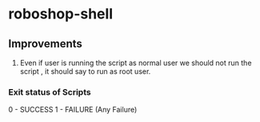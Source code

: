 # roboshop-shell

## Improvements 
1. Even if user is running the script as normal user we should not run the script , it should say to run as root user.


### Exit status of Scripts 
0 - SUCCESS
1 - FAILURE (Any Failure)
